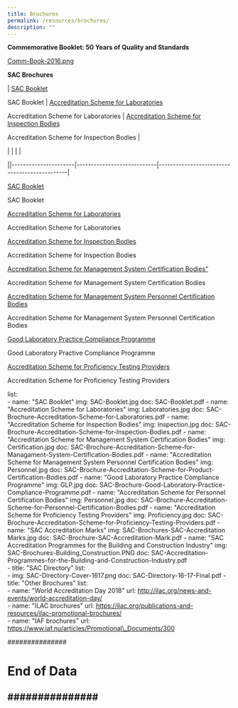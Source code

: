 ```yaml
---
title: Brochures
permalink: /resources/brochures/
description: ""
---
```

**Commemorative Booklet: 50 Years of Quality and Standards**

[Comm-Book-2016.png](/images/brochures/Comm-Book-2016.png)


**SAC Brochures**


|   [SAC Booklet](/images/brochures/SAC-Booklet.jpg)

SAC Booklet  |  [Accreditation Scheme for Laboratories](/images/brochures/SAC-Brochures-LA.jpg)

Accreditation Scheme for Laboratories  |  [Accreditation Scheme for Inspection Bodies](/images/brochures/Inspection.jpg)

Accreditation Scheme for Inspection Bodies  |

|   |   |   |


||----------------------|----------------------------|----------------------------------------------|


[SAC Booklet](/images/brochures/SAC-Booklet.jpg)

SAC Booklet


[Accreditation Scheme for Laboratories](/images/brochures/SAC-Brochures-LA.jpg)

Accreditation Scheme for Laboratories


[Accreditation Scheme for Inspection Bodies](/images/brochures/Inspection.jpg)

Accreditation Scheme for Inspection Bodies


[Accreditation Scheme for Management System Certification Bodies"](/images/brochures/Certification.jpg)

Accreditation Scheme for Management System Certification Bodies


[Accreditation Scheme for Management System Personnel Certification Bodies](/images/brochures/Personnel.jpg)
    
Accreditation Scheme for Management System Personnel Certification Bodies



[Good Laboratory Practice Compliance Programme](/images/brochures/GLP.jpg)

Good Laboratory Practive Compliance Programme


[Accreditation Scheme for Proficiency Testing Providers](/images/brochures/SAC-Brochures-PTP.jpg)

Accreditation Scheme for Proficiency Testing Providers








list:    
      - name: "SAC Booklet"
        img: SAC-Booklet.jpg
        doc: SAC-Booklet.pdf
      - name: "Accreditation Scheme for Laboratories"
        img: Laboratories.jpg
        doc: SAC-Brochure-Accreditation-Scheme-for-Laboratories.pdf
      - name: "Accreditation Scheme for Inspection Bodies"
        img: Inspection.jpg
        doc: SAC-Brochure-Accreditation-Scheme-for-Inspection-Bodies.pdf 
      - name: "Accreditation Scheme for Management System Certification Bodies"
        img: Certification.jpg
        doc: SAC-Brochure-Accreditation-Scheme-for-Managament-System-Certification-Bodies.pdf 
      - name: "Accreditation Scheme for Management System Personnel Certification Bodies"
        img: Personnel.jpg
        doc: SAC-Brochure-Accreditation-Scheme-for-Product-Certification-Bodies.pdf
      - name: "Good Laboratory Practice Compliance Programme"
        img: GLP.jpg
        doc: SAC-Brochure-Good-Laboratory-Practice-Compliance-Programme.pdf 
      - name: "Accreditation Scheme for Personnel Certification Bodies"
        img: Personnel.jpg
        doc: SAC-Brochure-Accreditation-Scheme-for-Personnel-Certification-Bodies.pdf
      - name: "Accreditation Scheme for Proficiency Testing Providers"
        img: Proficiency.jpg
        doc: SAC-Brochure-Accreditation-Scheme-for-Proficiency-Testing-Providers.pdf 
      - name: "SAC Accreditation Marks"
        img: SAC-Brochures-SAC-Accreditation Marks.jpg
        doc: SAC-Brochure-SAC-Accreditation-Mark.pdf 
      - name: "SAC Accreditation Programmes for the Building and Construction Industry"
        img: SAC-Brochures-Building\_Construction.PNG
        doc: SAC-Accreditation-Programmes-for-the-Building-and-Construction-Industry.pdf   
    - title: "SAC Directory"
      list:    
      - img: SAC-Directory-Cover-1617.png
        doc: SAC-Directory-16-17-Final.pdf
    - title: "Other Brochures"
      list:    
      - name: "World Accreditation Day 2018"
        url: http://ilac.org/news-and-events/world-accreditation-day/    
      - name: "ILAC brochures"
        url: https://ilac.org/publications-and-resources/ilac-promotional-brochures/    
      - name: "IAF brochures"
        url: https://www.iaf.nu/articles/Promotional\_Documents/300
 
###############
# End of Data #
###############
---